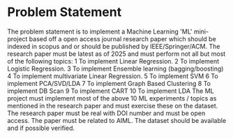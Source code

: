 # Problem Statement

The problem statement is to implement a Machine Learning 'ML' mini-project based off a open access journal research paper which should be indexed in scopus and or should be published by IEEE/Springer/ACM.
The research paper must be latest as of 2025 and must perform not all but most of the following topics:
1 To implement Linear Regression.
2 To implement Logistic Regression.
3 To implement Ensemble learning (bagging/boosting)
4 To implement multivariate Linear Regression.
5 To implement SVM
6 To implement PCA/SVD/LDA
7 To implement Graph Based Clustering
8 To implement DB Scan
9 To implement CART
10 To implement LDA
The ML project must implement most of the above 10 ML experiments / topics as mentioned in the research paper and must exercise these on the dataset.
The research paper must be real with DOI number and must be open access.
The paper must be related to AIML.
The dataset should be available and if possible verified.